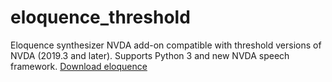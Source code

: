 # eloquence_threshold
Eloquence synthesizer NVDA add-on compatible with threshold versions of NVDA (2019.3 and later). Supports Python 3 and new NVDA speech framework.
[Download eloquence](https://github.com/pumper42nickel/eloquence_threshold/releases/latest/download/eloquence.nvda-addon)
